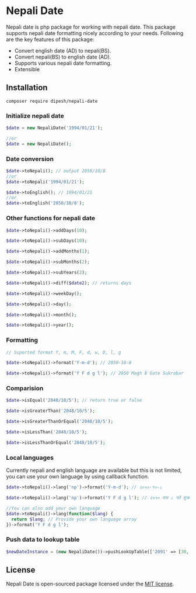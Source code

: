# Nepali Date

Nepali date is php package for working with nepali date. This package supports nepali date formatting nicely according to your needs. Following are the key features of this package:

- Convert english date (AD) to nepali(BS).
- Convert nepali(BS) to english date (AD).
- Supports various nepali date formatting.
- Extensible

## Installation

```
composer require dipesh/nepali-date
```

### Initialize nepali date

```php
$date = new NepaliDate('1994/01/21');

//or
$date = new NepaliDate();

```

### Date conversion

```php
$date->toNepali(); // output 2050/10/8
//or
$date->toNepali('1994/01/21');

$date->toEnglish(); // 1994/01/21
//or
$date->toEnglish('2050/10/8');
```

### Other functions for nepali date

```php
$date->toNepali()->addDays(10);

$date->toNepali()->subDays(10);

$date->toNepali()->addMonths(1);

$date->toNepali()->subMonths(2);

$date->toNepali()->subYears(2);

$date->toNepali()->diff($date2); // returns days

$date->toNepali()->weekDay();

$date->toNepali()->day();

$date->toNepali()->month();

$date->toNepali()->year();
```

### Formatting

```php
// Suported format Y, m, M, F, d, w, D, l, g

$date->toNepali()->format('Y-m-d'); // 2050-10-8

$date->toNepali()->format('Y F d g l'); // 2050 Magh 8 Gate Sukrabar
```

### Comparision

```php
$date->isEqual('2048/10/5'); // return true or false

$date->isGreaterThan('2048/10/5');

$date->isGreaterThanOrEqual('2048/10/5');

$date->isLessThan('2048/10/5');

$date->isLessThanOrEqual('2048/10/5');

```

### Local languages

Currently nepali and english language are available but this is not limited, you can use your own language by using callback function.

```php
$date->toNepali()->lang('np')->format('Y-m-d'); // २०५०-१०-८

$date->toNepali()->lang('np')->format('Y F d g l'); // २०५० माघ ८ गते शुक्रबार

//You can also add your own language
$date->toNepali()->lang(function($lang) {
  return $lang; // Provide your own language array
})->format('Y F d g l');
```

### Push data to lookup table

```php
$newDateInstance = (new NepaliDate())->pushLookUpTable(['2091' => [30, 32, 31, 32, 31, 30, 30, 30, 29, 30, 30, 30]]);
```

## License

Nepali Date is open-sourced package licensed under the [MIT license](https://opensource.org/licenses/MIT).
